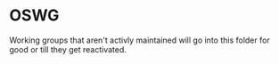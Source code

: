 # OSWG
Working groups that aren't activly maintained will go into this folder for good or till they get reactivated.
